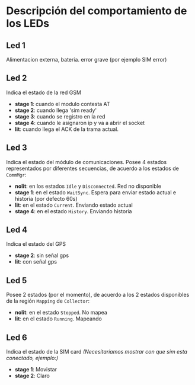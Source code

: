 # Descripción del comportamiento de los LEDs

## Led 1
Alimentacion externa, bateria. error grave (por ejemplo SIM error)

## Led 2
Indica el estado de la red GSM
- **stage 1**: cuando el modulo contesta AT
- **stage 2**: cuando llega 'sim ready'
- **stage 3**: cuando se registro en la red
- **stage 4**: cuando le asignaron ip y va a abrir el socket
- **lit**: cuando llega el ACK de la trama actual.

## Led 3
Indica el estado del módulo de comunicaciones.
Posee 4 estados representados por diferentes secuencias, de acuerdo a los estados de `CommMgr`:
- **nolit**: en los estados `Idle` y `Disconnected`. Red no disponible
- **stage 1**: en el estado `WaitSync`. Espera para enviar estado actual e historia (por defecto 60s)
- **lit**: en el estado `Current`. Enviando estado actual
- **stage 4**: en el estado `History`. Enviando historia

## Led 4
Indica el estado del GPS
- **stage 2**: sin señal gps
- **lit**: con señal gps

## Led 5
Posee 2 estados (por el momento), de acuerdo a los 2 estados disponibles de la región `Mapping` de `Collector`:
- **nolit**: en el estado `Stopped`. No mapea
- **lit**: en el estado `Running`. Mapeando

## Led 6
Indica el estado de la SIM card
*(Necesitaríamos mostrar con que sim esta conectado, ejemplo:)*
- **stage 1**: Movistar
- **stage 2**: Claro

